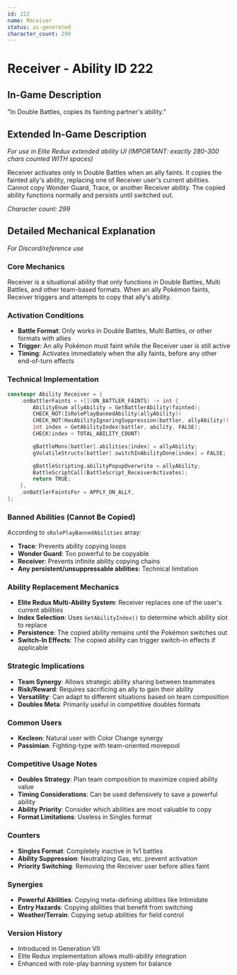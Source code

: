 ```yaml
---
id: 222
name: Receiver
status: ai-generated
character_count: 299
---
```


# Receiver - Ability ID 222

## In-Game Description
"In Double Battles, copies its fainting partner's ability."

## Extended In-Game Description
*For use in Elite Redux extended ability UI (IMPORTANT: exactly 280-300 chars counted WITH spaces)*

Receiver activates only in Double Battles when an ally faints. It copies the fainted ally's ability, replacing one of Receiver user's current abilities. Cannot copy Wonder Guard, Trace, or another Receiver ability. The copied ability functions normally and persists until switched out.

*Character count: 299*

## Detailed Mechanical Explanation
*For Discord/reference use*

### Core Mechanics
Receiver is a situational ability that only functions in Double Battles, Multi Battles, and other team-based formats. When an ally Pokémon faints, Receiver triggers and attempts to copy that ally's ability.

### Activation Conditions
- **Battle Format**: Only works in Double Battles, Multi Battles, or other formats with allies
- **Trigger**: An ally Pokémon must faint while the Receiver user is still active
- **Timing**: Activates immediately when the ally faints, before any other end-of-turn effects

### Technical Implementation
```cpp
constexpr Ability Receiver = {
    .onBattlerFaints = +[](ON_BATTLER_FAINTS) -> int {
        AbilityEnum allyAbility = GetBattlerAbility(fainted);
        CHECK_NOT(IsRolePlayBannedAbility(allyAbility))
        CHECK_NOT(HasAbilityIgnoringSuppression(battler, allyAbility))
        int index = GetAbilityIndex(battler, ability, FALSE);
        CHECK(index < TOTAL_ABILITY_COUNT)

        gBattleMons[battler].abilities[index] = allyAbility;
        gVolatileStructs[battler].switchInAbilityDone[index] = FALSE;

        gBattleScripting.abilityPopupOverwrite = allyAbility;
        BattleScriptCall(BattleScript_ReceiverActivates);
        return TRUE;
    },
    .onBattlerFaintsFor = APPLY_ON_ALLY,
};
```

### Banned Abilities (Cannot Be Copied)
According to `sRolePlayBannedAbilities` array:
- **Trace**: Prevents ability copying loops
- **Wonder Guard**: Too powerful to be copyable
- **Receiver**: Prevents infinite ability copying chains
- **Any persistent/unsuppressable abilities**: Technical limitation

### Ability Replacement Mechanics
- **Elite Redux Multi-Ability System**: Receiver replaces one of the user's current abilities
- **Index Selection**: Uses `GetAbilityIndex()` to determine which ability slot to replace
- **Persistence**: The copied ability remains until the Pokémon switches out
- **Switch-In Effects**: The copied ability can trigger switch-in effects if applicable

### Strategic Implications
- **Team Synergy**: Allows strategic ability sharing between teammates
- **Risk/Reward**: Requires sacrificing an ally to gain their ability
- **Versatility**: Can adapt to different situations based on team composition
- **Doubles Meta**: Primarily useful in competitive doubles formats

### Common Users
- **Kecleon**: Natural user with Color Change synergy
- **Passimian**: Fighting-type with team-oriented movepool

### Competitive Usage Notes
- **Doubles Strategy**: Plan team composition to maximize copied ability value
- **Timing Considerations**: Can be used defensively to save a powerful ability
- **Ability Priority**: Consider which abilities are most valuable to copy
- **Format Limitations**: Useless in Singles format

### Counters
- **Singles Format**: Completely inactive in 1v1 battles
- **Ability Suppression**: Neutralizing Gas, etc. prevent activation
- **Priority Switching**: Removing the Receiver user before allies faint

### Synergies
- **Powerful Abilities**: Copying meta-defining abilities like Intimidate
- **Entry Hazards**: Copying abilities that benefit from switching
- **Weather/Terrain**: Copying setup abilities for field control

### Version History
- Introduced in Generation VII
- Elite Redux implementation allows multi-ability integration
- Enhanced with role-play banning system for balance